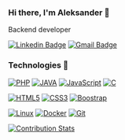 ### Hi there, I'm Aleksander 👋
Backend developer

[![Linkedin Badge](https://img.shields.io/badge/-LinkedIn-blue?style=flat-square&logo=Linkedin&logoColor=white&link=https://www.linkedin.com/in/aleksander-kowalski-97a071154/)](https://www.linkedin.com/in/aleksander-kowalski-97a071154/)
[![Gmail Badge](https://img.shields.io/badge/-Gmail-c14438?style=flat-square&logo=Gmail&logoColor=white&link=mailto:mrhdolek14@gmail.com)](mailto:mrhdolek14@gmail.com)
<br>
### Technologies 🚧
[![PHP](https://img.shields.io/badge/-PHP-26b1e3?style=flat-square&logo=PHP&logoColor=white&link=https://github.com/MrHDOLEK/Forum-azyl)](https://github.com/MrHDOLEK/Forum-azyl)
[![JAVA](https://img.shields.io/badge/-JAVA-orange?style=flat-square&logo=java&logoColor=white&link=https://github.com/MrHDOLEK/Wizualizacja_sortowan)](https://github.com/MrHDOLEK/Wizualizacja_sortowan)
[![JavaScript](https://img.shields.io/badge/-JavaScript-black?style=flat-square&logo=javascript&link=https://github.com/MrHDOLEK/kalkulator)](https://github.com/MrHDOLEK/kalkulator)
[![C](https://img.shields.io/badge/-C-black?style=flat-square&logo=c&logoColor=white&link=https://github.com/MrHDOLEK/Arduino-pomiar-refleksu)](https://github.com/MrHDOLEK/Arduino-pomiar-refleksu)

[![HTML5](https://img.shields.io/badge/-HTML5-E34F26?style=flat-square&logo=html5&logoColor=white&link=https://github.com/MrHDOLEK/)](https://github.com/MrHDOLEK/)
[![CSS3](https://img.shields.io/badge/-CSS3-1572B6?style=flat-square&logo=css3&link=https://github.com/MrHDOLEK/)](https://github.com/MrHDOLEK/)
[![Boostrap](https://img.shields.io/badge/-Boostrap-311C87?style=flat-square&logo=boostrap&link=https://github.com/MrHDOLEK/)](https://github.com/MrHDOLEK/)

[![Linux](https://img.shields.io/badge/-Linux-orange?style=flat-square&logo=linux&logoColor=black&Color=white&link=https://github.com/MrHDOLEK/)](https://github.com/MrHDOLEK/)
[![Docker](https://img.shields.io/badge/-Docker-blue?style=flat-square&logo=docker&link=https://github.com/MrHDOLEK/)](https://github.com/MrHDOLEK/)
[![Git](https://img.shields.io/badge/-Git-black?style=flat-square&logo=git&link=https://github.com/MrHDOLEK/)](https://github.com/MrHDOLEK/)

[![Contribution Stats](https://github-contribution-stats.vercel.app/api/?username=MrHDOLEK)](https://github.com/MrHDOLEK/github-contribution-stats/)
